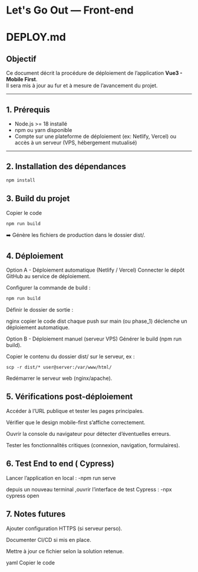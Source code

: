 # Let's Go Out — Front-end

# DEPLOY.md

## Objectif

Ce document décrit la procédure de déploiement de l’application **Vue3 - Mobile First**.  
Il sera mis à jour au fur et à mesure de l’avancement du projet.

---

## 1. Prérequis

- Node.js >= 18 installé
- npm ou yarn disponible
- Compte sur une plateforme de déploiement (ex: Netlify, Vercel) ou accès à un serveur (VPS, hébergement mutualisé)

---

## 2. Installation des dépendances

```bash
npm install

```

## 3. Build du projet

Copier le code

```bash
npm run build
```

➡️ Génère les fichiers de production dans le dossier dist/.

## 4. Déploiement

Option A - Déploiement automatique (Netlify / Vercel)
Connecter le dépôt GitHub au service de déploiement.

Configurer la commande de build :

```bash
npm run build
```

Définir le dossier de sortie :

nginx copier le code dist chaque push sur main (ou phase_1) déclenche un déploiement automatique.

Option B - Déploiement manuel (serveur VPS)
Générer le build (npm run build).

Copier le contenu du dossier dist/ sur le serveur, ex :

```
scp -r dist/* user@server:/var/www/html/
```

Redémarrer le serveur web (nginx/apache).

## 5. Vérifications post-déploiement

Accéder à l’URL publique et tester les pages principales.

Vérifier que le design mobile-first s’affiche correctement.

Ouvrir la console du navigateur pour détecter d’éventuelles erreurs.

Tester les fonctionnalités critiques (connexion, navigation, formulaires).

## 6. Test End to end ( Cypress)

Lancer l’application en local :
-npm run serve

depuis un nouveau terminal ,ouvrir l’interface de test Cypress :
-npx cypress open


## 7. Notes futures

Ajouter configuration HTTPS (si serveur perso).

Documenter CI/CD si mis en place.

Mettre à jour ce fichier selon la solution retenue.

yaml
Copier le code
